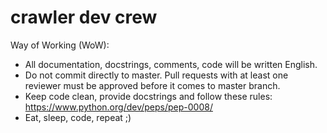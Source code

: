 # crawler dev crew 

Way of Working (WoW):

- All documentation, docstrings, comments, code will be written English.
- Do not commit directly to master. Pull requests with at least one reviewer 
  must be approved before it comes to master branch.
- Keep code clean, provide docstrings and follow these rules: 
  https://www.python.org/dev/peps/pep-0008/
- Eat, sleep, code, repeat ;)